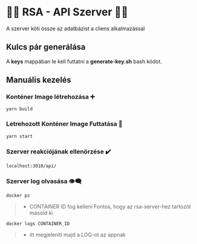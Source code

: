 # 🕵️‍♂️ RSA - API Szerver 🕵️‍♂️

A szerver köti össze az adatbázist a cliens alkalmazással

## Kulcs pár generálása

A **keys** mappában le kell futtatni a **generate-key.sh** bash kódot.

## Manuális kezelés

### Konténer Image létrehozása ➕

```
yarn build
```

### Letrehozott Konténer Image Futtatása 🚀

```
yarn start
```

### Szerver reakciójának ellenörzése ✔️

```
localhost:3010/api/
```

### Szerver log olvasása 👁️‍🗨️

```
docker ps
```

> - CONTAINER ID fog kelleni Fontos, hogy az rsa-server-hez tartozót másold ki

```
docker logs CONTAINER_ID
```

> - itt megjeleníti majd a LOG-ot az appnak
